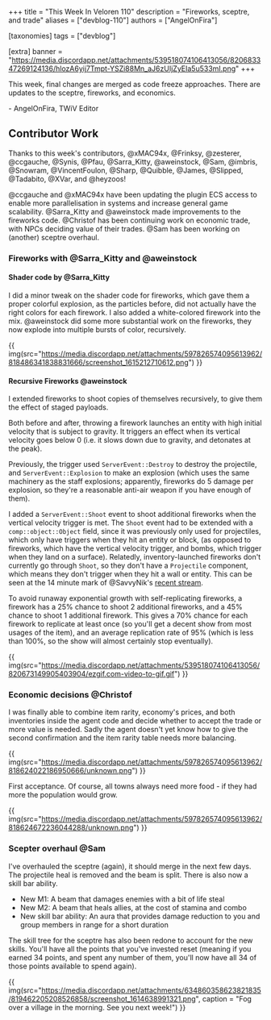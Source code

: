 +++
title = "This Week In Veloren 110"
description = "Fireworks, sceptre, and trade"
aliases = ["devblog-110"]
authors = ["AngelOnFira"]

[taxonomies]
tags = ["devblog"]

[extra]
banner = "https://media.discordapp.net/attachments/539518074106413056/820683347269124136/hlozA6yij7Tmpt-YSZi88Mn_aJ6zUIjZyEIa5u533mI.png"
+++

This week, final changes are merged as code freeze approaches. There are updates
to the sceptre, fireworks, and economics.

\- AngelOnFira, TWiV Editor

## Contributor Work

Thanks to this week's contributors, @xMAC94x, @Frinksy, @zesterer, @ccgauche,
@Synis, @Pfau, @Sarra_Kitty, @aweinstock, @Sam, @imbris, @Snowram,
@VincentFoulon, @Sharp, @Quibble, @James, @Slipped, @Tadabito, @XVar, and
@heyzoos!

@ccgauche and @xMAC94x have been updating the plugin ECS access to enable more
parallelisation in systems and increase general game scalability. @Sarra_Kitty
and @aweinstock made improvements to the fireworks code. @Christof has been
continuing work on economic trade, with NPCs deciding value of their trades.
@Sam has been working on (another) sceptre overhaul.

### Fireworks with @Sarra_Kitty and @aweinstock

#### Shader code by @Sarra_Kitty

I did a minor tweak on the shader code for fireworks, which gave them a proper
colorful explosion, as the particles before, did not actually have the right
colors for each firework. I also added a white-colored firework into the mix.
@aweinstock did some more substantial work on the fireworks, they now explode
into multiple bursts of color, recursively.

{{
  img(src="https://media.discordapp.net/attachments/597826574095613962/818486341838831666/screenshot_1615212710612.png")
}}

#### Recursive Fireworks @aweinstock

I extended fireworks to shoot copies of themselves recursively, to give them the
effect of staged payloads.

Both before and after, throwing a firework launches an entity with high initial
velocity that is subject to gravity. It triggers an effect when its vertical
velocity goes below 0 (i.e. it slows down due to gravity, and detonates at the
peak).

Previously, the trigger used `ServerEvent::Destroy` to destroy the projectile,
and `ServerEvent::Explosion` to make an explosion (which uses the same machinery
as the staff explosions; apparently, fireworks do 5 damage per explosion, so
they're a reasonable anti-air weapon if you have enough of them).

I added a `ServerEvent::Shoot` event to shoot additional fireworks when the
vertical velocity trigger is met. The `Shoot` event had to be extended with a
`comp::object::Object` field, since it was previously only used for projectiles,
which only have triggers when they hit an entity or block, (as opposed to
fireworks, which have the vertical velocity trigger, and bombs, which trigger
when they land on a surface). Relatedly, inventory-launched fireworks don't
currently go through `Shoot`, so they don't have a `Projectile` component, which
means they don't trigger when they hit a wall or entity. This can be seen at the
14 minute mark of @SavvyNik's [recent
stream](https://youtu.be/WtjsSXdJjIE?t=840).

To avoid runaway exponential growth with self-replicating fireworks, a firework
has a 25% chance to shoot 2 additional fireworks, and a 45% chance to shoot 1
additional firework. This gives a 70% chance for each firework to replicate at
least once (so you'll get a decent show from most usages of the item), and an
average replication rate of 95% (which is less than 100%, so the show will
almost certainly stop eventually).

{{
  img(src="https://media.discordapp.net/attachments/539518074106413056/820673149905403904/ezgif.com-video-to-gif.gif")
}}

### Economic decisions @Christof

I was finally able to combine item rarity, economy's prices, and both
inventories inside the agent code and decide whether to accept the trade or more
value is needed. Sadly the agent doesn't yet know how to give the second
confirmation and the item rarity table needs more balancing.

{{
  img(src="https://media.discordapp.net/attachments/597826574095613962/818624022186950666/unknown.png")
}}

First acceptance. Of course, all towns always need more food - if they had more
the population would grow.

{{
  img(src="https://media.discordapp.net/attachments/597826574095613962/818624672236044288/unknown.png")
}}

### Scepter overhaul @Sam

I've overhauled the sceptre (again), it should merge in the next few days. The
projectile heal is removed and the beam is split. There is also now a skill bar
ability.

- New M1: A beam that damages enemies with a bit of life steal
- New M2: A beam that heals allies, at the cost of stamina and combo
- New skill bar ability: An aura that provides damage reduction to you and group
  members in range for a short duration

The skill tree for the sceptre has also been redone to account for the new
skills. You'll have all the points that you've invested reset (meaning if you
earned 34 points, and spent any number of them, you'll now have all 34 of those
points available to spend again).

{{
  img(src="https://media.discordapp.net/attachments/634860358623821835/819462205208526858/screenshot_1614638991321.png",
  caption = "Fog over a village in the morning. See you next week!")
}}
